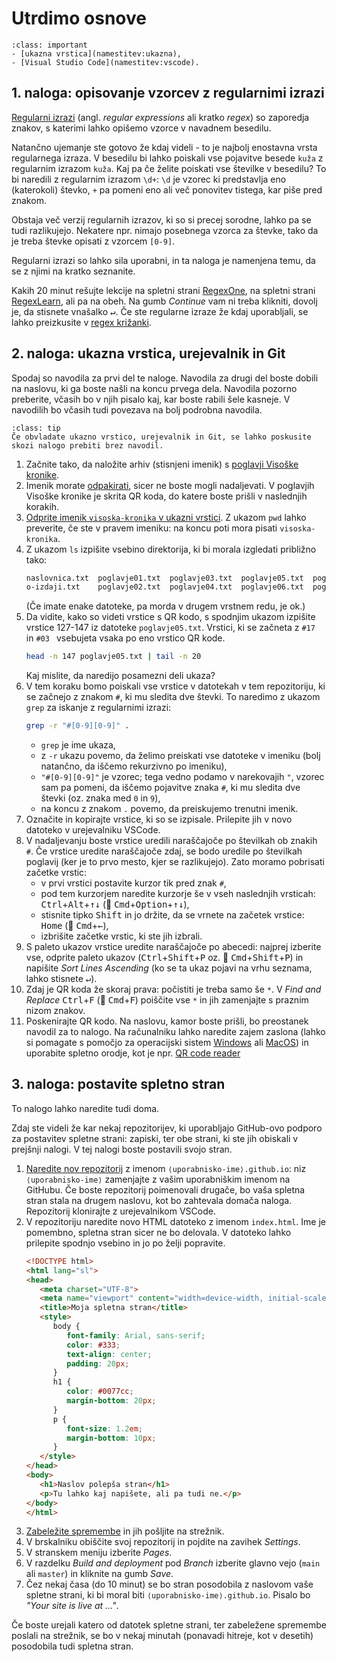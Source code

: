 # Utrdimo osnove

`````{admonition} Programska oprema
:class: important
- [ukazna vrstica](namestitev:ukazna),
- [Visual Studio Code](namestitev:vscode).
`````

## 1. naloga: opisovanje vzorcev z regularnimi izrazi

[Regularni izrazi](https://en.wikipedia.org/wiki/Regular_expression) 
(angl. _regular expressions_ ali kratko _regex_) so zaporedja znakov, 
s katerimi lahko opišemo vzorce v navadnem besedilu.

Natančno ujemanje ste gotovo že kdaj videli - to je najbolj enostavna vrsta
regularnega izraza. V besedilu bi lahko poiskali vse pojavitve besede `kuža` z
regularnim izrazom `kuža`. Kaj pa če želite poiskati vse številke v besedilu? To
bi naredili z regularnim izrazom `\d+`: `\d` je vzorec ki predstavlja eno
(katerokoli) števko, `+` pa pomeni eno ali več ponovitev tistega, kar piše pred
znakom.

Obstaja več verzij regularnih izrazov, ki so si precej sorodne, lahko pa se tudi
razlikujejo. Nekatere npr. nimajo posebnega vzorca za števke, tako da je treba
števke opisati z vzorcem `[0-9]`.

Regularni izrazi so lahko sila uporabni, in ta naloga je namenjena temu,
da se z njimi na kratko seznanite. 

Kakih 20 minut rešujte lekcije na spletni strani [RegexOne](https://regexone.com),
na spletni strani [RegexLearn](https://regexlearn.com/learn/regex101), ali pa na obeh.
Na gumb _Continue_ vam ni treba klikniti, dovolj je, da stisnete vnašalko <kbd>↵</kbd>.
Če ste regularne izraze že kdaj uporabljali, se lahko preizkusite v 
[regex križanki](https://regexcrossword.com).

## 2. naloga: ukazna vrstica, urejevalnik in Git

Spodaj so navodila za prvi del te naloge.
Navodila za drugi del boste dobili na naslovu, ki ga boste našli na koncu prvega dela.
Navodila pozorno preberite, včasih bo v njih pisalo kaj, kar boste rabili šele kasneje.
V navodilih bo včasih tudi povezava na bolj podrobna navodila.

`````{admonition} Za napredne uporabnike
:class: tip
Če obvladate ukazno vrstico, urejevalnik in Git, se lahko poskusite skozi nalogo prebiti brez navodil.
`````

 1. Začnite tako, da naložite arhiv (stisnjeni imenik) s [poglavji Visoške kronike](05-utrdimo-osnove/visoska-kronika.zip).
 2. Imenik morate [odpakirati](faq:zip), sicer ne boste mogli nadaljevati.
    V poglavjih Visoške kronike je skrita QR koda, do katere boste prišli v naslednjih korakih.
 3. [Odprite imenik `visoska-kronika` v ukazni vrstici](faq:ukazna-imenik). 
    Z ukazom `pwd` lahko preverite, če ste v pravem imeniku: na koncu poti mora pisati `visoska-kronika`.
 4. Z ukazom `ls` izpišite vsebino direktorija, ki bi morala izgledati približno tako:
    ```bash
    naslovnica.txt  poglavje01.txt  poglavje03.txt  poglavje05.txt  poglavje07.txt  poglavje09.txt  poglavje11.txt  poglavje13.txt
    o-izdaji.txt    poglavje02.txt  poglavje04.txt  poglavje06.txt  poglavje08.txt  poglavje10.txt  poglavje12.txt  poglavje14.txt
    ```
    (Če imate enake datoteke, pa morda v drugem vrstnem redu, je ok.)
 5. Da vidite, kako so videti vrstice s QR kodo, 
    s spodnjim ukazom izpišite vrstice 127-147 iz datoteke `poglavje05.txt`.
    Vrstici, ki se začneta z `#17 ` in `#03 ` vsebujeta vsaka po eno vrstico QR kode.
    ```bash
    head -n 147 poglavje05.txt | tail -n 20
    ```
    Kaj mislite, da naredijo posamezni deli ukaza?
 6. V tem koraku bomo poiskali vse vrstice v datotekah v tem repozitoriju, ki se začnejo z znakom `#`, ki mu sledita dve števki. 
    To naredimo z ukazom `grep` za iskanje z regularnimi izrazi:
    ```bash
    grep -r "#[0-9][0-9]" .
    ```
    - `grep` je ime ukaza,
    - z `-r` ukazu povemo, da želimo preiskati vse datoteke v imeniku (bolj natančno, da iščemo rekurzivno po imeniku),
    - `"#[0-9][0-9]"` je vzorec; tega vedno podamo v narekovajih `"`, vzorec sam pa pomeni, da iščemo pojavitve znaka `#`,
      ki mu sledita dve števki (oz. znaka med `0` in `9`),
    - na koncu z znakom `.` povemo, da preiskujemo trenutni imenik.
 7. Označite in kopirajte vrstice, ki so se izpisale.
    Prilepite jih v novo datoteko v urejevalniku VSCode.
 8. V nadaljevanju boste vrstice uredili naraščajoče po številkah ob znakih `#`.
    Če vrstice uredite naraščajoče zdaj, se bodo uredile po številkah poglavij (ker je to prvo mesto, kjer se razlikujejo).
    Zato moramo pobrisati začetke vrstic:
    - v prvi vrstici postavite kurzor tik pred znak `#`,
    - pod tem kurzorjem naredite kurzorje še v vseh naslednjih vrsticah: <kbd>Ctrl</kbd>+<kbd>Alt</kbd>+<kbd>↑↓</kbd> (🍎 <kbd>Cmd</kbd>+<kbd>Option</kbd>+<kbd>↑↓</kbd>),
    - stisnite tipko <kbd>Shift</kbd> in jo držite, da se vrnete na začetek vrstice: <kbd>Home</kbd> (🍎 <kbd>Cmd</kbd>+<kbd>←</kbd>),
    - izbrišite začetke vrstic, ki ste jih izbrali.
 9. S paleto ukazov vrstice uredite naraščajoče po abecedi: najprej izberite vse, odprite paleto ukazov (<kbd>Ctrl</kbd>+<kbd>Shift</kbd>+<kbd>P</kbd> oz. 🍎 <kbd>Cmd</kbd>+<kbd>Shift</kbd>+<kbd>P</kbd>) in napišite _Sort Lines Ascending_ (ko se ta ukaz pojavi na vrhu seznama, lahko stisnete <kbd>↵</kbd>).
10. Zdaj je QR koda že skoraj prava: počistiti je treba samo še `*`.
    V _Find and Replace_ <kbd>Ctrl</kbd>+<kbd>F</kbd> (🍎 <kbd>Cmd</kbd>+<kbd>F</kbd>) poiščite vse `*` in jih zamenjajte s praznim nizom znakov.
11. Poskenirajte QR kodo. Na naslovu, kamor boste prišli, bo preostanek navodil za to nalogo.
    Na računalniku lahko naredite zajem zaslona (lahko si pomagate s pomočjo za operacijski sistem 
    [Windows](https://support.microsoft.com/en-us/windows/use-snipping-tool-to-capture-screenshots-00246869-1843-655f-f220-97299b865f6b) ali
    [MacOS](https://support.apple.com/en-us/102646)) 
    in uporabite spletno orodje, kot je npr. [QR code reader](https://qrcodedynamic.com/qr-reader)

## 3. naloga: postavite spletno stran

To nalogo lahko naredite tudi doma.

Zdaj ste videli že kar nekaj repozitorijev, ki uporabljajo GitHub-ovo
podporo za postavitev spletne strani: zapiski, ter obe strani, 
ki ste jih obiskali v prejšnji nalogi.
V tej nalogi boste postavili svojo stran.

1. [Naredite nov repozitorij](git:init) z imenom `⟨uporabnisko-ime⟩.github.io`:
   niz `⟨uporabnisko-ime⟩` zamenjajte z vašim uporabniškim imenom na GitHubu.
   Če boste repozitorij poimenovali drugače, bo vaša spletna stran stala
   na drugem naslovu, kot bo zahtevala domača naloga.
   Repozitorij klonirajte z urejevalnikom VSCode.
2. V repozitoriju naredite novo HTML datoteko z imenom `index.html`.
   Ime je pomembno, spletna stran sicer ne bo delovala.
   V datoteko lahko prilepite spodnjo vsebino in jo po želji popravite.
   ```html
   <!DOCTYPE html>
   <html lang="sl">
   <head>
      <meta charset="UTF-8">
      <meta name="viewport" content="width=device-width, initial-scale=1.0">
      <title>Moja spletna stran</title>
      <style>
         body {
            font-family: Arial, sans-serif;
            color: #333;
            text-align: center;
            padding: 20px;
         }
         h1 {
            color: #0077cc;
            margin-bottom: 20px;
         }
         p {
            font-size: 1.2em;
            margin-bottom: 10px;
         }
      </style>
   </head>
   <body>
      <h1>Naslov polepša stran</h1>
      <p>Tu lahko kaj napišete, ali pa tudi ne.</p>
   </body>
   </html>
   ```
3. [Zabeležite spremembe](git:osnovni-ukazi) in jih pošljite na strežnik.
4. V brskalniku obiščite svoj repozitorij in pojdite na zavihek _Settings_.
5. V stranskem meniju izberite _Pages_.
6. V razdelku _Build and deployment_ pod _Branch_ izberite glavno vejo
   (`main` ali `master`) in kliknite na gumb _Save_.
7. Čez nekaj časa (do 10 minut) se bo stran posodobila z naslovom 
   vaše spletne strani, ki bi moral biti `⟨uporabnisko-ime⟩.github.io`.
   Pisalo bo _"Your site is live at ..."_.

Če boste urejali katero od datotek spletne strani, ter zabeležene spremembe
poslali na strežnik, se bo v nekaj minutah (ponavadi hitreje, kot v desetih)
posodobila tudi spletna stran.
